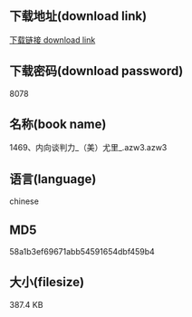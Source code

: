 ## 下载地址(download link)
[下载链接 download link](https://voluble-croquembouche-d321dc.netlify.app/?s=1469%E3%80%81%E5%86%85%E5%90%91%E8%B0%88%E5%88%A4%E5%8A%9B_%EF%BC%88%E7%BE%8E%EF%BC%89%E5%B0%A4%E9%87%8C_.azw3)

## 下载密码(download password)
8078

## 名称(book name)
1469、内向谈判力_（美）尤里_.azw3.azw3

## 语言(language)
chinese

## MD5
58a1b3ef69671abb54591654dbf459b4

## 大小(filesize)
387.4 KB
